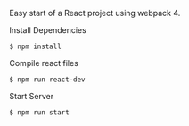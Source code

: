 Easy start of a React project using webpack 4.

Install Dependencies 

```
$ npm install
```

Compile react files

```
$ npm run react-dev
```

Start Server
```
$ npm run start
```
